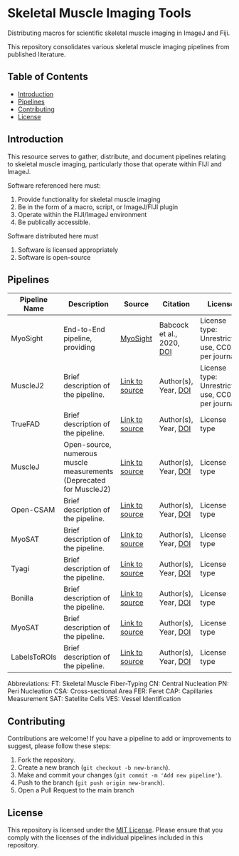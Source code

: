 # Skeletal Muscle Imaging Tools
Distributing macros for scientific skeletal muscle imaging in ImageJ and Fiji.

This repository consolidates various skeletal muscle imaging pipelines from published literature. 

## Table of Contents

- [Introduction](#Introduction)
- [Pipelines](#Pipelines)
- [Contributing](#Contributing)
- [License](#License)

## Introduction

This resource serves to gather, distribute, and document pipelines relating to skeletal muscle imaging, particularly those that operate within FIJI and ImageJ.

Software referenced here must:
1) Provide functionality for skeletal muscle imaging
2) Be in the form of a macro, script, or ImageJ/FIJI plugin
3) Operate within the FIJI/ImageJ environment
4) Be publically accessible.

Software distributed here must
1) Software is licensed appropriately
2) Software is open-source

## Pipelines

| Pipeline Name | Description | Source | Citation | License |
|---------------|-------------|--------|----------|---------|
| MyoSight | End-to-End pipeline, providing | [MyoSight](https://www.ncbi.nlm.nih.gov/pmc/articles/PMC7667765/) | Babcock et al., 2020, [DOI](#) | License type: Unrestricted use, CC0 as per journal |
| MuscleJ2    | Brief description of the pipeline. | [Link to source](#) | Author(s), Year, [DOI](#) |  License type: Unrestricted use, CC0 as per journal |
| TrueFAD | Brief description of the pipeline. | [Link to source](#) | Author(s), Year, [DOI](#) | License type |
| MuscleJ    | Open-source, numerous muscle measurements (Deprecated for MuscleJ2)  | [Link to source](#) | Author(s), Year, [DOI](#) | License type |
| Open-CSAM | Brief description of the pipeline. | [Link to source](#) | Author(s), Year, [DOI](#) | License type |
| MyoSAT | Brief description of the pipeline. | [Link to source](#) | Author(s), Year, [DOI](#) | License type |
| Tyagi | Brief description of the pipeline. | [Link to source](#) | Author(s), Year, [DOI](#) | License type |
| Bonilla | Brief description of the pipeline. | [Link to source](#) | Author(s), Year, [DOI](#) | License type |
| MyoSAT | Brief description of the pipeline. | [Link to source](#) | Author(s), Year, [DOI](#) | License type |
| LabelsToROIs | Brief description of the pipeline. | [Link to source](#) | Author(s), Year, [DOI](#) | License type |

Abbreviations:
FT: Skeletal Muscle Fiber-Typing
CN: Central Nucleation
PN: Peri Nucleation
CSA: Cross-sectional Area
FER: Feret
CAP: Capillaries Measurement
SAT: Satellite Cells
VES: Vessel Identification

## Contributing

Contributions are welcome! If you have a pipeline to add or improvements to suggest, please follow these steps:

1. Fork the repository.
2. Create a new branch (`git checkout -b new-branch`).
3. Make and commit your changes (`git commit -m 'Add new pipeline'`).
4. Push to the branch (`git push origin new-branch`).
5. Open a Pull Request to the main branch

## License

This repository is licensed under the [MIT License](LICENSE). Please ensure that you comply with the licenses of the individual pipelines included in this repository.

